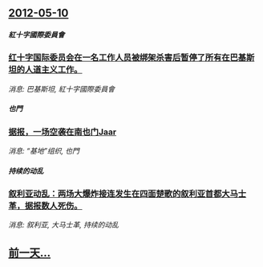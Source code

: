 ## [2012-05-10](/news/2012/05/10/index.md)

##### 紅十字國際委員會
### [ 红十字国际委员会在一名工作人员被绑架杀害后暂停了所有在巴基斯坦的人道主义工作。 ](/news/2012/05/10/红十字国际委员会在一名工作人员被绑架杀害后暂停了所有在巴基斯坦的人道主义工作.md)
_消息: 巴基斯坦, 紅十字國際委員會_

##### 也門
### [ 据报，一场空袭在南也门Jaar](/news/2012/05/10/据报-一场空袭在南也门Jaar.md)
_消息: “基地”组织, 也門_

##### 持续的动乱
### [ 叙利亚动乱：两场大爆炸接连发生在四面楚歌的叙利亚首都大马士革，据报数人死伤。](/news/2012/05/10/叙利亚动乱-两场大爆炸接连发生在四面楚歌的叙利亚首都大马士革-据报数人死伤.md)
_消息: 叙利亚, 大马士革, 持续的动乱_

## [前一天...](/news/2012/05/9/index.md)

